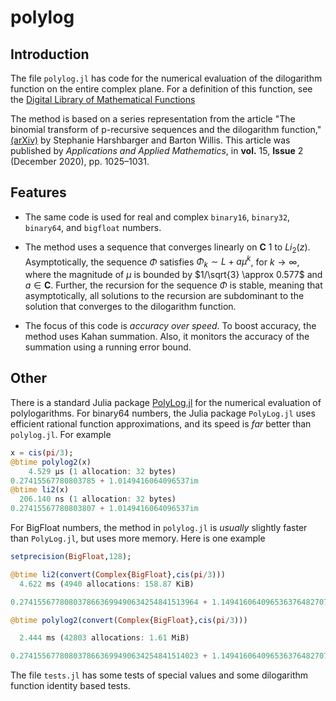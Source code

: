 # polylog

## Introduction

 The file `polylog.jl` has code for the numerical evaluation of the dilogarithm function on the entire complex plane. For a definition of this function, see the [Digital Library of Mathematical Functions](https://dlmf.nist.gov/25.12#E1)

 The method is based on a series representation from the article "The binomial transform of p-recursive sequences and the dilogarithm function," [(arXiv)][def] by Stephanie Harshbarger and Barton Willis. This article was published by _Applications and Applied Mathematics_, in **vol.** 15, **Issue** 2 (December 2020), pp. 1025–1031.

## Features

- The same code is used for real and complex `binary16`, `binary32`, `binary64`, and `bigfloat` numbers.

- The method uses a sequence that converges linearly on $\mathbf{C} \ {1}$ to $Li_2(z)$. Asymptotically, the sequence $\Phi$ satisfies $\Phi_k \sim   L + a \mu^k$, for $k \to \infty$, where the magnitude of $\mu$ is bounded by $1/\sqrt{3} \approx 0.577$ and $a \in \mathbf{C}$. Further, the recursion for the sequence $\Phi$ is stable, meaning that asymptotically, all solutions to the recursion are
subdominant to the solution that converges to the dilogarithm function.

- The focus of this code is _accuracy over speed_. To boost accuracy, the method uses Kahan summation. Also, it monitors the accuracy of the summation using a running error bound.

## Other

There is a standard Julia package [PolyLog.jl](https://juliapackages.com/p/polylog) for the numerical evaluation of polylogarithms. For binary64 numbers, the Julia package
`PolyLog.jl` uses efficient rational function approximations, and its speed is _far_
better than `polylog.jl`. For example

~~~Julia
x = cis(pi/3);
@btime polylog2(x)
    4.529 μs (1 allocation: 32 bytes)
0.27415567780803785 + 1.0149416064096537im
@btime li2(x)
  206.140 ns (1 allocation: 32 bytes)
0.27415567780803807 + 1.0149416064096537im
~~~

For BigFloat numbers, the method in `polylog.jl` is _usually_ slightly faster than `PolyLog.jl`, but uses more memory. Here is one example

~~~Julia
setprecision(BigFloat,128);

@btime li2(convert(Complex{BigFloat},cis(pi/3)))
  4.622 ms (4940 allocations: 158.87 KiB)

0.2741556778080378663699490634254841513964 + 1.14941606409653637648270733876243611287im

@btime polylog2(convert(Complex{BigFloat},cis(pi/3)))

  2.444 ms (42803 allocations: 1.61 MiB)

0.2741556778080378663699490634254841514023 + 1.14941606409653637648270733876243611281im
~~~

 The file `tests.jl` has some tests of special values and some dilogarithm function identity based tests.

[def]: https://arxiv.org/pdf/1910.06928.pdf
